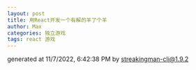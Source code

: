 ```yaml
---
layout: post
title: 用React开发一个有解的羊了个羊
author: Max
categories: 独立游戏
tags: react 游戏
---
```



generated at 11/7/2022, 6:42:38 PM by streakingman-cli@1.9.2
